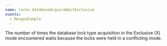```yaml
---
name: locks.databaseAcquireWaitExclusive
events:
  - MongodSample
---
```


The number of times the database lock type acquisition in the Exclusive (X) mode encountered waits because the locks were held in a conflicting mode.